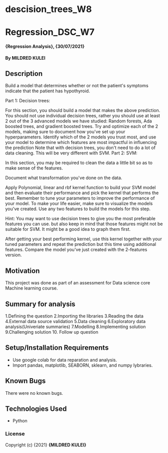# descision_trees_W8
# Regression_DSC_W7
#### {Regression Analysis}, {30/07/2021}
#### By MILDRED KULEI
## Description
Build a model that determines whether or not the patient's symptoms indicate that the patient has hypothyroid.

Part 1: Decision trees:

For this section, you should build a model that makes the above prediction. You should not use individual decision trees, rather you should use at least 2 out of the 3 advanced models we have studied: Random forests, Ada boosted trees, and gradient boosted trees.
Try and optimize each of the 2 models, making sure to document how you've set up your hyperparameters.
Identify which of the 2 models you trust most, and use your model to determine which features are most impactful in influencing the prediction
Note that with decision trees, you don't need to do a lot of data cleaning. This will be very different with SVM.
Part 2: SVM:

In this section, you may be required to clean the data a little bit so as to make sense of the features.

Document what transformation you've done on the data.

Apply Polynomial, linear and rbf kernel function to build your SVM model and then evaluate their performance and pick the kernel that performs the best. Remember to tune your parameters to improve the performance of your model. To make your life easier, make sure to visualize the models you've created. Use any two features to build the models for this step.

Hint: You may want to use decision trees to give you the most preferable features you can use. but also keep in mind that those features might not be suitable for SVM. It might be a good idea to graph them first.

After getting your best performing kernel, use this kernel together with your tuned parameters and repeat the prediction but this time using additional features. Compare the model you've just created with the 2-features version.
## Motivation
This project was done as part of an assessment for Data science core Machine learning course.
## Summary for analysis
1.Defining the question
2.Importing the libraries
3.Reading the data
4.External data source validation
5.Data cleaning
6.Exploratory data analysis(Univeriate summaries)
7.Modelling
8.Implementing solution
9.Challenging solution
10. Follow up question
## Setup/Installation Requirements
* Use google colab for data reparation and analysis.
* Import pandas, matplotlib, SEABORN, sklearn, and numpy lybraries.
## Known Bugs
There were no known bugs.
## Technologies Used
* Python
### License
Copyright (c) {2021} **{MILDRED KULEI}**

